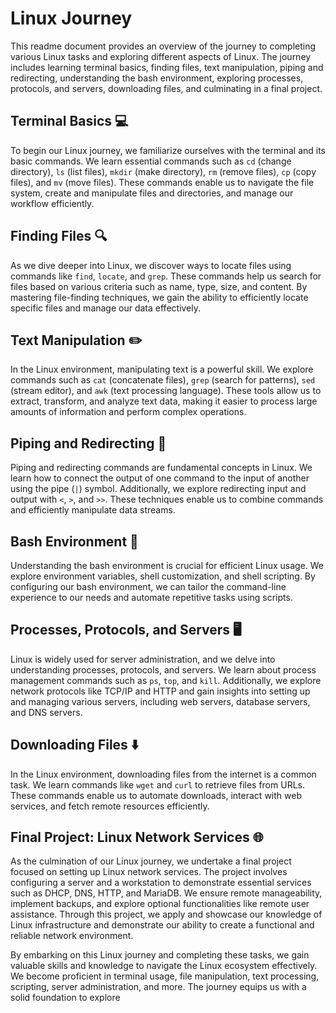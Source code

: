 
# Linux Journey

This readme document provides an overview of the journey to completing various Linux tasks and exploring different aspects of Linux. The journey includes learning terminal basics, finding files, text manipulation, piping and redirecting, understanding the bash environment, exploring processes, protocols, and servers, downloading files, and culminating in a final project.

## Terminal Basics :computer:

To begin our Linux journey, we familiarize ourselves with the terminal and its basic commands. We learn essential commands such as `cd` (change directory), `ls` (list files), `mkdir` (make directory), `rm` (remove files), `cp` (copy files), and `mv` (move files). These commands enable us to navigate the file system, create and manipulate files and directories, and manage our workflow efficiently.

## Finding Files :mag:

As we dive deeper into Linux, we discover ways to locate files using commands like `find`, `locate`, and `grep`. These commands help us search for files based on various criteria such as name, type, size, and content. By mastering file-finding techniques, we gain the ability to efficiently locate specific files and manage our data effectively.

## Text Manipulation :pencil2:

In the Linux environment, manipulating text is a powerful skill. We explore commands such as `cat` (concatenate files), `grep` (search for patterns), `sed` (stream editor), and `awk` (text processing language). These tools allow us to extract, transform, and analyze text data, making it easier to process large amounts of information and perform complex operations.

## Piping and Redirecting :arrows_counterclockwise:

Piping and redirecting commands are fundamental concepts in Linux. We learn how to connect the output of one command to the input of another using the pipe (`|`) symbol. Additionally, we explore redirecting input and output with `<`, `>`, and `>>`. These techniques enable us to combine commands and efficiently manipulate data streams.

## Bash Environment :wrench:

Understanding the bash environment is crucial for efficient Linux usage. We explore environment variables, shell customization, and shell scripting. By configuring our bash environment, we can tailor the command-line experience to our needs and automate repetitive tasks using scripts.

## Processes, Protocols, and Servers :desktop_computer:

Linux is widely used for server administration, and we delve into understanding processes, protocols, and servers. We learn about process management commands such as `ps`, `top`, and `kill`. Additionally, we explore network protocols like TCP/IP and HTTP and gain insights into setting up and managing various servers, including web servers, database servers, and DNS servers.

## Downloading Files :arrow_down:

In the Linux environment, downloading files from the internet is a common task. We learn commands like `wget` and `curl` to retrieve files from URLs. These commands enable us to automate downloads, interact with web services, and fetch remote resources efficiently.

## Final Project: Linux Network Services :globe_with_meridians:

As the culmination of our Linux journey, we undertake a final project focused on setting up Linux network services. The project involves configuring a server and a workstation to demonstrate essential services such as DHCP, DNS, HTTP, and MariaDB. We ensure remote manageability, implement backups, and explore optional functionalities like remote user assistance. Through this project, we apply and showcase our knowledge of Linux infrastructure and demonstrate our ability to create a functional and reliable network environment.

By embarking on this Linux journey and completing these tasks, we gain valuable skills and knowledge to navigate the Linux ecosystem effectively. We become proficient in terminal usage, file manipulation, text processing, scripting, server administration, and more. The journey equips us with a solid foundation to explore